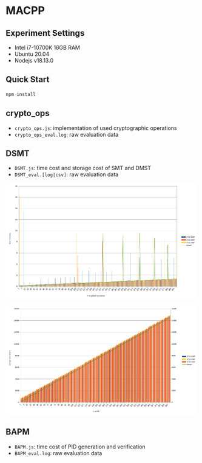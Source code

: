 # MACPP

## Experiment Settings

- Intel i7-10700K 16GB RAM
- Ubuntu 20.04
- Nodejs v18.13.0

## Quick Start

```bash
npm install
```

## crypto_ops

- `crypto_ops.js`: implementation of used cryptographic operations
- `crypto_ops_eval.log`: raw evaluation data

## DSMT

- `DSMT.js`: time cost and storage cost of SMT and DMST
- `DSMT_eval.[log|csv]`: raw evaluation data

![time cost](DSMT_time.png)

![storage size](DSMT_storage.png)

## BAPM

- `BAPM.js`: time cost of PID generation and verification
- `BAPM_eval.log`: raw evaluation data